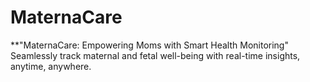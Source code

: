 # MaternaCare
**"MaternaCare: Empowering Moms with Smart Health Monitoring"   Seamlessly track maternal and fetal well-being with real-time insights, anytime, anywhere.
